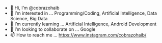 - 👋 Hi, I’m @cobrazohaib
- 👀 I’m interested in ... Programming/Coding, Artificial Intelligence, Data Science, Big Data
- 🌱 I’m currently learning ... Artificial Intelligence, Android Development
- 💞️ I’m looking to collaborate on ... Google
- 📫 How to reach me ... https://www.instagram.com/cobrazohaib/
 
<!---
zohaibaamer56/zohaibaamer56 is a ✨ special ✨ repository because its `README.md` (this file) appears on your GitHub profile.
You can click the Preview link to take a look at your changes.
--->

